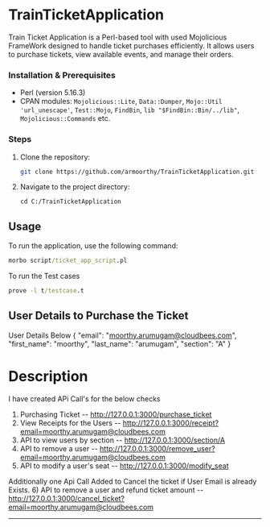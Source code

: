 # TrainTicketApplication
Train Ticket Application is a Perl-based tool with used Mojolicious FrameWork designed to handle ticket purchases efficiently. It allows users to purchase tickets, view available events, and manage their orders.

### Installation & Prerequisites
- Perl (version 5.16.3)
- CPAN modules: `Mojolicious::Lite`, `Data::Dumper`, `Mojo::Util 'url_unescape'`, `Test::Mojo`,  `FindBin`, `lib "$FindBin::Bin/../lib"`, `Mojolicious::Commands` etc.

### Steps
1. Clone the repository:
    ```sh
    git clone https://github.com/armoorthy/TrainTicketApplication.git
    ```
2. Navigate to the project directory:
    ```cd
    cd C:/TrainTicketApplication
    ```
	
## Usage
To run the application, use the following command:
```cmd
morbo script/ticket_app_script.pl	
```
To run the Test cases
``` cmd
prove -l t/testcase.t
```

## User Details to Purchase the Ticket

User Details Below
{
    "email": "moorthy.arumugam@cloudbees.com",
    "first_name": "moorthy",
    "last_name": "arumugam",
    "section": "A"
}

# Description
I have created APi Call's for the below checks

1) Purchasing Ticket             --  http://127.0.0.1:3000/purchase_ticket
2) View Receipts for the Users   --  http://127.0.0.1:3000/receipt?email=moorthy.arumugam@cloudbees.com
3) API to view users by section  --  http://127.0.0.1:3000/section/A
4) API to remove a user          --  http://127.0.0.1:3000/remove_user?email=moorthy.arumugam@cloudbees.com  
5) API to modify a user's seat   --  http://127.0.0.1:3000/modify_seat

Additionally one Api Call Added to Cancel the ticket if User Email is already Exists.
6) API to remove a user and refund ticket amount  -- http://127.0.0.1:3000/cancel_ticket?email=moorthy.arumugam@cloudbees.com

-------------------------------------------------------
